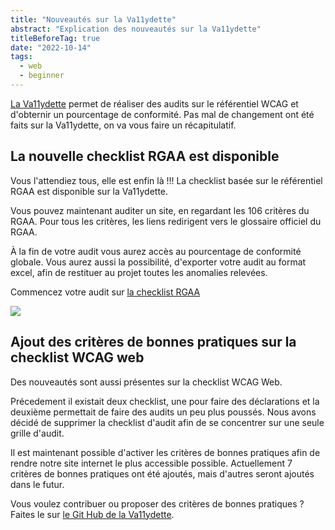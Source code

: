 ```yaml
---
title: "Nouveautés sur la Va11ydette"
abstract: "Explication des nouveautés sur la Va11ydette"
titleBeforeTag: true
date: "2022-10-14"
tags:
  - web
  - beginner
---
```


<a href="https://la-va11ydette.orange.com/" target="_blank" title="La Va11ydette (nouvel onglet)">La Va11ydette</a> permet de réaliser des audits sur le référentiel WCAG et d'obternir un pourcentage de conformité.
Pas mal de changement ont été faits sur la Va11ydette, on va vous faire un récapitulatif.

## La nouvelle checklist RGAA est disponible

Vous l'attendiez tous, elle est enfin là !!!
La checklist basée sur le référentiel RGAA est disponible sur la Va11ydette.

Vous pouvez maintenant auditer un site, en regardant les 106 critères du RGAA.
Pour tous les critères, les liens redirigent vers le glossaire officiel du RGAA. 

À la fin de votre audit vous aurez accès au pourcentage de conformité globale.
Vous aurez aussi la possibilité, d'exporter votre audit au format excel, afin de restituer au projet toutes les anomalies relevées.

Commencez votre audit sur <a href="https://la-va11ydette.orange.com/?list=rgaa&lang=fr" target="_blank" title="la checklist RGAA (nouvel onglet)">la checklist RGAA</a> 

![](../images/rgaa-exemple.png)

## Ajout des critères de bonnes pratiques sur la checklist WCAG web 

Des nouveautés sont aussi présentes sur la checklist WCAG Web.

Précedement il existait deux checklist, une pour faire des déclarations et la deuxième permettait de faire des audits un peu plus poussés.
Nous avons décidé de supprimer la checklist d'audit afin de se concentrer sur une seule grille d'audit.

Il est maintenant possible d'activer les critères de bonnes pratiques afin de rendre notre site internet le plus accessible possible.
Actuellement 7 critères de bonnes pratiques ont été ajoutés, mais d'autres seront ajoutés dans le futur.

Vous voulez contribuer ou proposer des critères de bonnes pratiques ? Faites le sur <a href="https://github.com/Orange-OpenSource/La-Va11ydette" target="_blank" title="le Git Hub de la Va11ydette (nouvel onglet)">le Git Hub de la Va11ydette</a>.